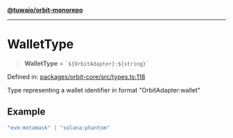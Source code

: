 [**@tuwaio/orbit-monorepo**](../../../README.md)

***

# WalletType

> **WalletType** = `` `${OrbitAdapter}:${string}` ``

Defined in: [packages/orbit-core/src/types.ts:118](https://github.com/TuwaIO/orbit/blob/0a547de510feac66ba5025ce9b417e851c46c108/packages/orbit-core/src/types.ts#L118)

Type representing a wallet identifier in format "OrbitAdapter:wallet"

## Example

```ts
"evm:metamask" | "solana:phantom"
```

